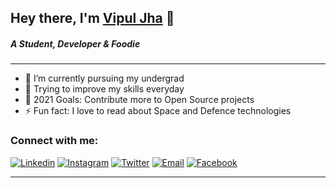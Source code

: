 ## Hey there, I'm [Vipul Jha][website] 👋
##### A Student, Developer & Foodie
---
- 🔭 I’m currently pursuing my undergrad
- 🌱 Trying to improve my skills everyday
- 🥅 2021 Goals: Contribute more to Open Source projects
- ⚡ Fun fact: I love to read about Space and Defence technologies

### Connect with me:

[![Linkedin](https://img.shields.io/badge/LinkedIn-blue.svg?style=for-the-badge&logo=linkedin)][linkedin]
[![Instagram](https://img.shields.io/badge/Instagram-gray.svg?style=for-the-badge&logo=instagram)][instagram]
[![Twitter](https://img.shields.io/badge/Twitter-skyblue.svg?style=for-the-badge&logo=twitter)][twitter]
[![Email](https://img.shields.io/badge/Email-gray?style=for-the-badge&logo=google-chat)](mailto:vipul@hexoncode.com)
[![Facebook](https://img.shields.io/badge/Website-skyblue?style=for-the-badge&logo=google-chrome)][website]
<br />

---

<!-- ![Vipul's Github Stats](https://github-readme-stats.vercel.app/api?username=lordarcadius&show_icons=true&hide_border=true&count_private=true&theme=radical)
<img width="35%" src="https://github-readme-streak-stats.herokuapp.com/?user=lordarcadius&show_icons=true&hide_border=true&locale=en&layout=compact&theme=radical&line_height=0"/>

<a href="https://github.com/Coders-Of-XDA-OT/covid19-status-android">
  <img align="center" src="https://github-readme-stats.vercel.app/api/pin/?username=Coders-Of-XDA-OT&repo=covid19-status-android&hide_border=true&theme=radical" />
</a>
<a href="https://github.com/lordarcadius/portfolio">
  <img align="center" src="https://github-readme-stats.vercel.app/api/pin/?username=lordarcadius&repo=portfolio&hide_border=true&theme=radical" />
</a> -->

[website]: https://www.vipuljha.com
[twitter]: https://twitter.com/lordarcadius
[instagram]: https://instagram.com/lordarcadius
[linkedin]: https://linkedin.com/in/lordarcadius
[facebook]: https://facebook.com/lordarcadius
[xda]: https://forum.xda-developers.com/member.php?u=6546022
